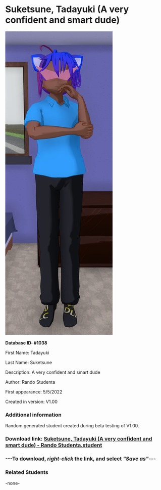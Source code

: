 # Suketsune, Tadayuki (A very confident and smart dude)

<img src="../../Files/Images/Suketsune, Tadayuki (A very confident and smart dude).png" title="Suketsune, Tadayuki (A very confident and smart dude) - Rando Studenta">

**Database ID: #1038**

First Name: Tadayuki

Last Name: Suketsune

Description: A very confident and smart dude

Author: Rando Studenta

First appearance: 5/5/2022

Created in version: V1.00

### Additional information

Random generated student created during beta testing of V1.00.

### Download link: <a href="https://raw.githubusercontent.com/Arbiter1223/Daigaku-Gurashi-Custom-Students/master/Files/Student%20Files/Suketsune%2C%20Tadayuki%20(A%20very%20confident%20and%20smart%20dude)%20-%20Rando%20Studenta.student">Suketsune, Tadayuki (A very confident and smart dude) - Rando Studenta.student</a>

### ---**To download, _right-click_ the link, and select _"Save as"_**---

### Related Students

-none-
